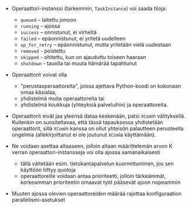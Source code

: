 * Operaattori-instanssi (tarkemmin, `TaskInstance`) voi saada tiloja:
    - `queued` – laitettu jonoon
    - `running` – ajossa
    - `success` – onnistunut, ei virheitä
    - `failed` – epäonnistunut, ei yritetä uudelleen
    - `up_for_retry` – epäonnistunut, mutta yritetään vielä uudestaan
    - `removed` - poistettu
    - `skipped` - ohitettu, kun on ajauduttu toiseen haaraan
    - `shutdown` - tauolla tai muuta hämärää tapahtunut
* Operaattorit voivat olla
    - "perustaoperaattoreita", joissa ajettava Python-koodi on kokonaan omaa käsialaa, 
    - yhdistelmä muita operaattoreita tai
    - yhdistelmä koukkuja (yhteyksiä palveluihin) ja operaattoreita.

* Operaattorit eivät jaa yleensä dataa keskenään, patsi `XCom`in välityksellä. Kuitenkin on suositeltavaa, että tässä tapauksessa yhdistetään operaattorit, sillä `XCom`in kanssa on ollut yhteisön palautteen perusteella ongelmia (allekirjoittanut ei ole joutunut `XCom`ia käyttämään).

* Ne voidaan asettaa altaaseen, jolloin altaan määrittelemän arvon K verran operaattori-instansseja voi olla ajossa samanaikaisesti
    - tällä vältetään esim. tietokantapalvelun kuormittuminen, jos sen käyttöön liittyy quotoja
    - operaattoreille voidaan antaa prioriteetti, jolloin tärkeämmät, korkeamman prioriteetin omaavat työt pääsevät ajoon nopeammin
* Muuten ajossa olevien operaattoreiden määrää rajottaa konfiguraation parallelismi-asetukset